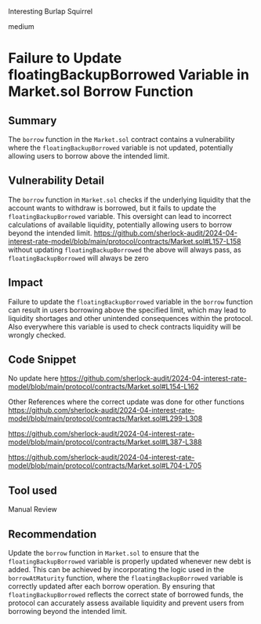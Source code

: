 Interesting Burlap Squirrel

medium

# Failure to Update floatingBackupBorrowed Variable in Market.sol Borrow Function

## Summary

The `borrow` function in the `Market.sol` contract contains a vulnerability where the `floatingBackupBorrowed` variable is not updated, potentially allowing users to borrow above the intended limit.

## Vulnerability Detail

The `borrow` function in `Market.sol` checks if the underlying liquidity that the account wants to withdraw is borrowed, but it fails to update the `floatingBackupBorrowed` variable. This oversight can lead to incorrect calculations of available liquidity, potentially allowing users to borrow beyond the intended limit.
https://github.com/sherlock-audit/2024-04-interest-rate-model/blob/main/protocol/contracts/Market.sol#L157-L158
without updating `floatingBackupBorrowed` the above will always pass, as `floatingBackupBorrowed` will always be zero

## Impact

Failure to update the `floatingBackupBorrowed` variable in the `borrow` function can result in users borrowing above the specified limit, which may lead to liquidity shortages and other unintended consequences within the protocol. Also everywhere this variable is used to check contracts liquidity will be wrongly checked.

## Code Snippet
No update here 
https://github.com/sherlock-audit/2024-04-interest-rate-model/blob/main/protocol/contracts/Market.sol#L154-L162

Other References where the correct update was done for other functions
https://github.com/sherlock-audit/2024-04-interest-rate-model/blob/main/protocol/contracts/Market.sol#L299-L308

https://github.com/sherlock-audit/2024-04-interest-rate-model/blob/main/protocol/contracts/Market.sol#L387-L388

https://github.com/sherlock-audit/2024-04-interest-rate-model/blob/main/protocol/contracts/Market.sol#L704-L705
## Tool used

Manual Review

## Recommendation

Update the `borrow` function in `Market.sol` to ensure that the `floatingBackupBorrowed` variable is properly updated whenever new debt is added. This can be achieved by incorporating the logic used in the `borrowAtMaturity` function, where the `floatingBackupBorrowed` variable is correctly updated after each borrow operation. By ensuring that `floatingBackupBorrowed` reflects the correct state of borrowed funds, the protocol can accurately assess available liquidity and prevent users from borrowing beyond the intended limit.
